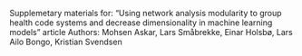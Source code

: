 Supplemetary materials for:
“Using network analysis modularity to group health code systems and decrease dimensionality in machine learning models” article
Authors: Mohsen Askar, Lars Småbrekke, Einar Holsbø, Lars Ailo Bongo, Kristian Svendsen

